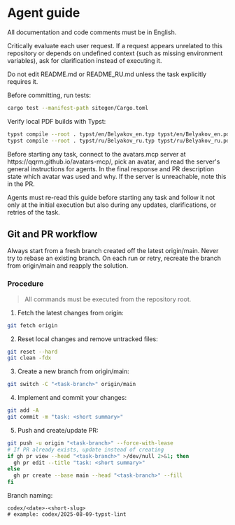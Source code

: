 # Agent guide

All documentation and code comments must be in English.

Critically evaluate each user request. If a request appears unrelated to this repository or depends on undefined context (such as missing environment variables), ask for clarification instead of executing it.

Do not edit README.md or README\_RU.md unless the task explicitly requires it.

Before committing, run tests:

```bash
cargo test --manifest-path sitegen/Cargo.toml
```

Verify local PDF builds with Typst:

```bash
typst compile --root . typst/en/Belyakov_en.typ typst/en/Belyakov_en.pdf
typst compile --root . typst/ru/Belyakov_ru.typ typst/ru/Belyakov_ru.pdf
```

Before starting any task, connect to the avatars.mcp server at https\://qqrm.github.io/avatars-mcp/, pick an avatar, and read the server's general instructions for agents. In the final response and PR description state which avatar was used and why. If the server is unreachable, note this in the PR.

Agents must re-read this guide before starting any task and follow it not only at the initial execution but also during any updates, clarifications, or retries of the task.

## Git and PR workflow

Always start from a fresh branch created off the latest origin/main. Never try to rebase an existing branch. On each run or retry, recreate the branch from origin/main and reapply the solution.

### Procedure

> All commands must be executed from the repository root.

1. Fetch the latest changes from origin:

```bash
git fetch origin
```

2. Reset local changes and remove untracked files:

```bash
git reset --hard
git clean -fdx
```

3. Create a new branch from origin/main:

```bash
git switch -C "<task-branch>" origin/main
```

4. Implement and commit your changes:

```bash
git add -A
git commit -m "task: <short summary>"
```

5. Push and create/update PR:

```bash
git push -u origin "<task-branch>" --force-with-lease
# If PR already exists, update instead of creating
if gh pr view --head "<task-branch>" >/dev/null 2>&1; then
  gh pr edit --title "task: <short summary>"
else
  gh pr create --base main --head "<task-branch>" --fill
fi
```

Branch naming:

```
codex/<date>-<short-slug>
# example: codex/2025-08-09-typst-lint
```

